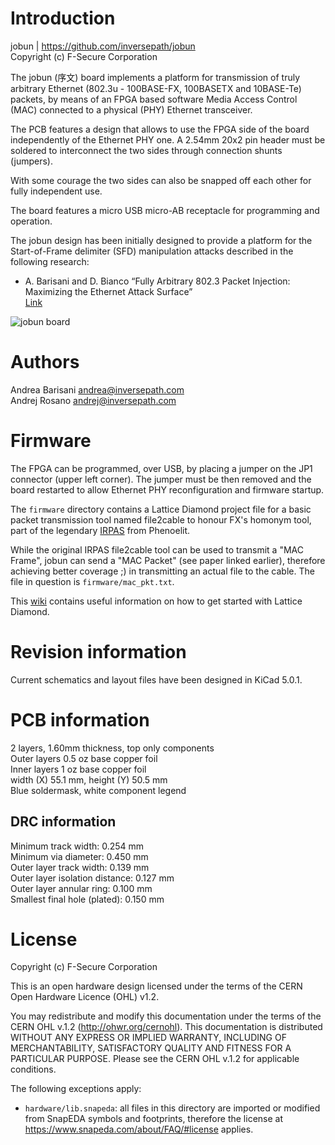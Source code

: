 Introduction
============

jobun | https://github.com/inversepath/jobun  
Copyright (c) F-Secure Corporation

The jobun (序文) board implements a platform for transmission of truly
arbitrary Ethernet (802.3u - 100BASE-FX, 100BASETX and 10BASE-Te) packets, by
means of an FPGA based software Media Access Control (MAC) connected to a
physical (PHY) Ethernet transceiver.

The PCB features a design that allows to use the FPGA side of the board
independently of the Ethernet PHY one. A 2.54mm 20x2 pin header must be
soldered to interconnect the two sides through connection shunts (jumpers).

With some courage the two sides can also be snapped off each other for fully
independent use.

The board features a micro USB micro-AB receptacle for programming and
operation.

The jobun design has been initially designed to provide a platform for the
Start-of-Frame delimiter (SFD) manipulation attacks described in the following
research:

* A. Barisani and D. Bianco
  “Fully Arbitrary 802.3 Packet Injection: Maximizing the Ethernet Attack Surface”  
  [Link](https://github.com/abarisani/abarisani.github.io/tree/master/research/802.3)

![jobun board](https://github.com/inversepath/jobun/wiki/images/mkI-jobun-board.png)

Authors
=======

Andrea Barisani <andrea@inversepath.com>  
Andrej Rosano   <andrej@inversepath.com>  

Firmware
========

The FPGA can be programmed, over USB, by placing a jumper on the JP1 connector
(upper left corner). The jumper must be then removed and the board restarted to
allow Ethernet PHY reconfiguration and firmware startup.

The `firmware` directory contains a Lattice Diamond project file for a basic
packet transmission tool named file2cable to honour FX's homonym tool, part of
the legendary [IRPAS](http://www.phenoelit.org/irpas/docu.html) from Phenoelit.

While the original IRPAS file2cable tool can be used to transmit a "MAC Frame",
jobun can send a "MAC Packet" (see paper linked earlier), therefore achieving
better coverage ;) in transmitting an actual file to the cable. The file in
question is `firmware/mac_pkt.txt`.

This [wiki](https://wiki.archlinux.org/index.php/Lattice_Diamond) contains
useful information on how to get started with Lattice Diamond.

Revision information
====================

Current schematics and layout files have been designed in KiCad 5.0.1.

PCB information
===============

2 layers, 1.60mm thickness, top only components  
Outer layers 0.5 oz base copper foil  
Inner layers   1 oz base copper foil  
width (X) 55.1 mm, height (Y) 50.5 mm  
Blue soldermask, white component legend

DRC information
---------------

Minimum track width:            0.254 mm  
Minimum via diameter:           0.450 mm  
Outer layer track width:        0.139 mm  
Outer layer isolation distance: 0.127 mm  
Outer layer annular ring:       0.100 mm  
Smallest final hole (plated):   0.150 mm

License
=======

Copyright (c) F-Secure Corporation

This is an open hardware design licensed under the terms of the CERN Open
Hardware Licence (OHL) v1.2.

You may redistribute and modify this documentation under the terms of the CERN
OHL v.1.2 (http://ohwr.org/cernohl). This documentation is distributed WITHOUT
ANY EXPRESS OR IMPLIED WARRANTY, INCLUDING OF MERCHANTABILITY, SATISFACTORY
QUALITY AND FITNESS FOR A PARTICULAR PURPOSE. Please see the CERN OHL v.1.2 for
applicable conditions.

The following exceptions apply:

- `hardware/lib.snapeda`: all files in this directory are imported or modified
  from SnapEDA symbols and footprints, therefore the license at
  https://www.snapeda.com/about/FAQ/#license applies.
